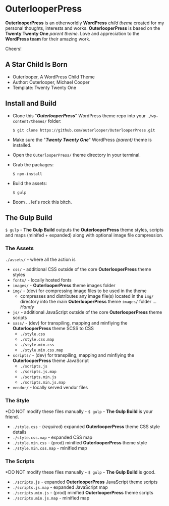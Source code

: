 # OuterlooperPress

**OuterlooperPress** is an otherworldly **WordPress** *child theme* created for my personal thoughts, interests and works. **OuterlooperPress** is based on the **Twenty Twenty One** *parent theme*. Love and appreciation to the **WordPress team** for their amazing work. 

Cheers!

## A Star Child Is Born

- Outerlooper, A WordPress Child Theme
- Author: Outerlooper, Michael Cooper
- Template: Twenty Twenty One

## Install and Build

- Clone this "***OuterlooperPress***" WordPress theme repo into your `./wp-content/themes/` folder:

    `$ git clone https://github.com/outerlooper/OuterlooperPress.git`

- Make sure the "***Twenty Twenty One***" WordPress *(parent)* theme is installed.
- Open the `OuterlooperPress/` theme directory in your terminal.
- Grab the packages:

    `$ npm-install`

- Build the assets:

    `$ gulp`

- Boom ... let's rock this bitch.

## The Gulp Build

`$ gulp` - **The Gulp Build** outputs the **OuterlooperPress** theme styles, scripts and maps (minifed + expanded) along with optional image file compression.

### The Assets

`./assets/` - where all the action is

- `css/` - additional CSS outside of the core **OuterlooperPress** theme styles
- `fonts/` - locally hosted fonts
- `images/` - **OuterlooperPress** theme images folder
- `img/` - (dev) for compressing image files to be used in the theme
  - compresses and distributes any image file(s) located in the `img/` directory into the main **OuterlooperPress** theme `images/` folder ... *Handy*
- `js/` - additional JavaScript outside of the core **OuterlooperPress** theme scripts
- `sass/` - (dev) for transpiling, mapping and minfiying the **OuterlooperPress** theme SCSS to CSS
  - `./style.css`
  - `./style.css.map`
  - `./style.min.css`
  - `./style.min.css.map`
- `scripts/` - (dev) for transpiling, mapping and minfiying the **OuterlooperPress** theme JavaScript
  - `./scripts.js`
  - `./scripts.js.map`
  - `./scripts.min.js`
  - `./scripts.min.js.map`
- `vendor/` - locally served vendor files

### The Style

*DO NOT modify these files manually - `$ gulp` - **The Gulp Build** is your friend.

- `./style.css` - (*required*) expanded **OuterlooperPress** theme CSS style details
- `./style.css.map` - expanded CSS map
- `./style.min.css` - (prod) minified **OuterlooperPress** theme style
- `./style.min.css.map` - minified map

### The Scripts

*DO NOT modify these files manually - `$ gulp` - **The Gulp Build** is good.

- `./scripts.js` - expanded **OuterlooperPress** JavaScript theme scripts
- `./scripts.js.map` - expanded JavaScript map
- `./scripts.min.js` - (prod) minified **OuterlooperPress** theme scripts
- `./scripts.min.js.map` - minified map